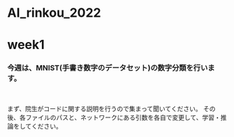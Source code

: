 # AI_rinkou_2022

# week1

### 今週は、MNIST(手書き数字のデータセット)の数字分類を行います。

&emsp; 

まず、院生がコードに関する説明を行うので集まって聞いてください。
その後、各ファイルのパスと、ネットワークにある引数を各自で変更して、学習・推論をしてください。
